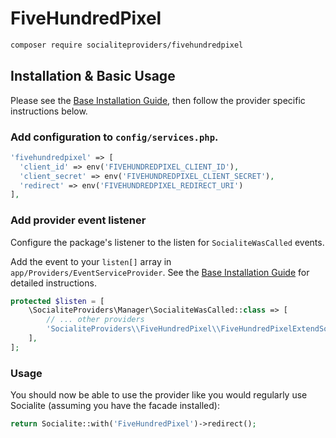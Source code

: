 # FiveHundredPixel

```bash
composer require socialiteproviders/fivehundredpixel
```

## Installation & Basic Usage

Please see the [Base Installation Guide](https://socialiteproviders.com/usage/), then follow the provider specific instructions below.

### Add configuration to `config/services.php`.

```php
'fivehundredpixel' => [    
  'client_id' => env('FIVEHUNDREDPIXEL_CLIENT_ID'),  
  'client_secret' => env('FIVEHUNDREDPIXEL_CLIENT_SECRET'),  
  'redirect' => env('FIVEHUNDREDPIXEL_REDIRECT_URI') 
],
```

### Add provider event listener

Configure the package's listener to the listen for `SocialiteWasCalled` events. 

Add the event to your `listen[]` array  in `app/Providers/EventServiceProvider`. See the [Base Installation Guide](https://socialiteproviders.com/usage/) for detailed instructions.

```php
protected $listen = [
    \SocialiteProviders\Manager\SocialiteWasCalled::class => [
        // ... other providers
        'SocialiteProviders\\FiveHundredPixel\\FiveHundredPixelExtendSocialite@handle',
    ],
];
```

### Usage

You should now be able to use the provider like you would regularly use Socialite (assuming you have the facade installed):

```php
return Socialite::with('FiveHundredPixel')->redirect();
```
